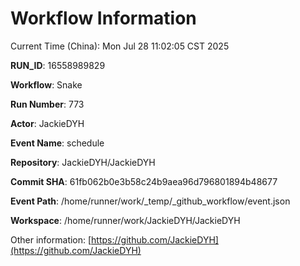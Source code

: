 # Workflow Information

Current Time (China): Mon Jul 28 11:02:05 CST 2025  

**RUN_ID**: 16558989829  

**Workflow**: Snake  

**Run Number**: 773  

**Actor**: JackieDYH  

**Event Name**: schedule  

**Repository**: JackieDYH/JackieDYH  

**Commit SHA**: 61fb062b0e3b58c24b9aea96d796801894b48677  

**Event Path**: /home/runner/work/_temp/_github_workflow/event.json  

**Workspace**: /home/runner/work/JackieDYH/JackieDYH  

Other information: [https://github.com/JackieDYH](https://github.com/JackieDYH)
